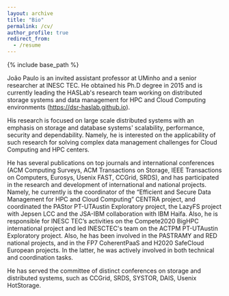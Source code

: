 ```yaml
---
layout: archive
title: "Bio"
permalink: /cv/
author_profile: true
redirect_from:
  - /resume
---
```


{% include base_path %}

João Paulo is an invited assistant professor at UMinho and a senior researcher at INESC TEC. He obtained his Ph.D degree in 2015 and is currently leading the HASLab's research team working on distributed storage systems and data management for HPC and Cloud Computing environments (https://dsr-haslab.github.io).

His research is focused on large scale distributed systems with an emphasis on storage and database systems' scalability, performance, security and dependability. Namely, he is interested on the applicability of such research for solving complex data management challenges for Cloud Computing and HPC centers. 

He has several publications on top journals and international conferences (ACM Computing Surveys, ACM Transactions on Storage, IEEE Transactions on Computers, Eurosys, Usenix FAST, CCGrid, SRDS), and has participated in the research and development of international and national projects. Namely, he currently is the coordinator of the “Efficient and Secure Data Management for HPC and Cloud Computing” CENTRA project, and coordinated the PAStor PT-UTAustin Exploratory project, the LazyFS project with Jepsen LCC and the JSA-IBM collaboration with IBM Haifa. Also, he is responsible for INESC TEC’s activities on the Compete2020 BigHPC international project and led INESCTEC's team on the ACTPM PT-UTAustin Exploratory project. Also, he has been involved in the PASTRAMY and RED national projects, and in the FP7 CoherentPaaS and H2020 SafeCloud European projects. In the latter, he was actively involved in both technical and coordination tasks. 

He has served the committee of distinct conferences on storage and distributed systems, such as CCGrid, SRDS, SYSTOR, DAIS, Usenix HotStorage.